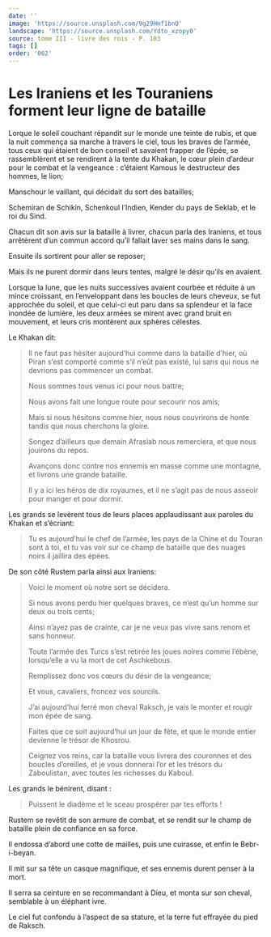 ```yaml
---
date: ''
image: 'https://source.unsplash.com/9g29Hmf1bnQ'
landscape: 'https://source.unsplash.com/Ydto_xzopy0'
source: tome III - livre des rois - P. 103
tags: []
order: '062'
---
```


# Les Iraniens et les Touraniens forment leur ligne de bataille

Lorque le soleil couchant répandit sur le monde une teinte de rubis, et que la nuit commença sa marche à travers le ciel, tous les braves de l’armée, tous ceux qui étaient de bon conseil et savaient frapper de l’épée, se rassemblèrent et se rendirent à la tente du Khakan, le cœur plein d’ardeur pour le combat et la vengeance : c’étaient Kamous le destructeur des hommes, le lion;

Manschour le vaillant, qui décidait du sort des batailles;

Schemiran de Schikin, Schenkoul l’Indien, Kender du pays de Seklab, et le roi du Sind.

Chacun dit son avis sur la bataille à livrer, chacun parla des Iraniens, et tous arrêtèrent d’un commun accord qu’il fallait laver ses mains dans le sang.

Ensuite ils sortirent pour aller se reposer;

Mais ils ne purent dormir dans leurs tentes, malgré le désir qu’ils en avaient.

Lorsque la lune, que les nuits successives avaient courbée et réduite à un mince croissant, en l’enveloppant dans les boucles de leurs cheveux, se fut approchée du soleil, et que celui-ci eut paru dans sa splendeur et la face inondée de lumière, les deux armées se mirent avec grand bruit en mouvement, et leurs cris montèrent aux sphères célestes.

Le Khakan dit:

> Il ne faut pas hésiter aujourd’hui comme dans la bataille d’hier, où Piran s’est comporté comme s’il n’eût pas existé, lui sans qui nous ne devrions pas commencer un combat.
>
> Nous sommes tous venus ici pour nous battre;
>
> Nous avons fait une longue route pour secourir nos amis;
>
> Mais si nous hésitons comme hier, nous nous couvrirons de honte tandis que nous cherchons la gloire.
>
> Songez d’ailleurs que demain Afrasiab nous remerciera, et que nous jouirons du repos.
>
> Avançons donc contre nos ennemis en masse comme une montagne, et livrons une grande bataille.
>
> Il y a ici les héros de dix royaumes, et il ne s’agit pas de nous asseoir pour manger et pour dormir.

Les grands se levèrent tous de leurs places applaudissant aux paroles du Khakan et s’écriant:

> Tu es aujourd’hui le chef de l’armée, les pays de la Chine et du Touran sont à toi, et tu vas voir sur ce champ de bataille que des nuages noirs il jaillira des épées.

De son côté Rustem parla ainsi aux Iraniens:

> Voici le moment où notre sort se décidera.
>
> Si nous avons perdu hier quelques braves, ce n’est qu’un homme sur deux ou trois cents;
>
> Ainsi n’ayez pas de crainte, car je ne veux pas vivre sans renom et sans honneur.
>
> Toute l’armée des Turcs s’est retirée les joues noires comme l’ébène, lorsqu’elle a vu la mort de cet Aschkebous.
>
> Remplissez donc vos cœurs du désir de la vengeance;
>
> Et vous, cavaliers, froncez vos sourcils.
>
> J’ai aujourd’hui ferré mon cheval Raksch, je vais le monter et rougir mon épée de sang.
>
> Faites que ce soit aujourd’hui un jour de fête, et que le monde entier devienne le trésor de Khosrou.
>
> Ceignez vos reins, car la bataille vous livrera des couronnes et des boucles d’oreilles, et je vous donnerai l’or et les trésors du Zaboulistan, avec toutes les richesses du Kaboul.

Les grands le bénirent, disant :

> Puissent le diadème et le sceau prospérer par tes efforts !

Rustem se revêtit de son armure de combat, et se rendit sur le champ de bataille plein de confiance en sa force.

Il endossa d’abord une cotte de mailles, puis une cuirasse, et enfin le Bebr-i-beyan.

Il mit sur sa tête un casque magnifique, et ses ennemis durent penser à la mort.

Il serra sa ceinture en se recommandant à Dieu, et monta sur son cheval, semblable à un éléphant ivre.

Le ciel fut confondu à l’aspect de sa stature, et la terre fut effrayée du pied de Raksch.
